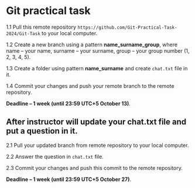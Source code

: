 # Git practical task

1.1 Pull this remote repository `https://github.com/Git-Practical-Task-2024/Git-Task` to your local computer.

1.2 Create a new branch using a pattern **name_surname_group**, where name – your name, surname – your surname, group – your group number (1, 2, 3, 4, 5).

1.3 Create a folder using pattern **name_surname** and create `chat.txt` file in it.

1.4 Commit your changes and push your remote branch to the remote repository.

**Deadline – 1 week (until 23:59 UTC+5 October 13)**.

## After instructor will update your chat.txt file and put a question in it.

2.1 Pull your updated branch from remote repository to your local computer.

2.2 Answer the question in `chat.txt` file.

2.3 Commit your changes and push this commit to the remote repository.

**Deadline – 1 week (until 23:59 UTC+5 October 27)**.